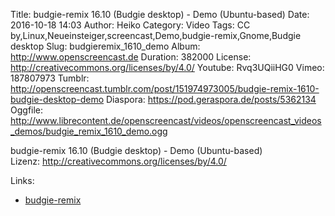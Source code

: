 Title: budgie-remix 16.10 (Budgie desktop) - Demo (Ubuntu-based)
Date: 2016-10-18 14:03
Author: Heiko
Category: Video
Tags: CC by,Linux,Neueinsteiger,screencast,Demo,budgie-remix,Gnome,Budgie desktop
Slug: budgieremix_1610_demo
Album: http://www.openscreencast.de
Duration: 382000
License: http://creativecommons.org/licenses/by/4.0/
Youtube: Rvq3UQiiHG0
Vimeo: 187807973
Tumblr: http://openscreencast.tumblr.com/post/151974973005/budgie-remix-1610-budgie-desktop-demo
Diaspora: https://pod.geraspora.de/posts/5362134
Oggfile: http://www.librecontent.de/openscreencast/videos/openscreencast_videos_demos/budgie_remix_1610_demo.ogg

budgie-remix 16.10 (Budgie desktop) - Demo (Ubuntu-based)  
Lizenz: <http://creativecommons.org/licenses/by/4.0/>  
  

Links:

  * [budgie-remix](https://budgie-remix.org/)

